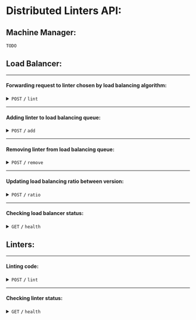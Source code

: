 # Distributed Linters API:

## Machine Manager:

    TODO

## Load Balancer:

---

#### Forwarding request to linter chosen by load balancing algorithm:

<details>
 <summary><code>POST</code> <code><b>/</b></code> <code>lint</code></summary>

##### Body

| key    | type     | description       |
 |--------|----------|-------------------|
| `code` | `String` | Code to be linted |

##### Responses

| http code | description                           |
 |-----------|---------------------------------------|
| `200`     | There is linter to handle the request |
| `503`     | No available linters                  |

</details>

---

#### Adding linter to load balancing queue:

<details>
 <summary><code>POST</code> <code><b>/</b></code> <code>add</code></summary>

##### Body

| key         | type     | description               |
 |-------------|----------|---------------------------|
| `lang`      | `String` | Language of linter to add |
| `version`   | `String` | Version of linter to add  |
| `uri`       | `String` | URI of linter to add      |
| `secretKey` | `String` | Key for authorization     |

##### Responses

| http code | description                           |
 |-----------|---------------------------------------|
| `200`     | Ratio updated                         |
| `400`     | Language not supported or invalid URI |
| `403`     | Auth failed                           |

</details>


---

#### Removing linter from load balancing queue:

<details>
 <summary><code>POST</code> <code><b>/</b></code> <code>remove</code></summary>

##### Body

| key         | type     | description             |
 |-------------|----------|-------------------------|
| `uri`       | `String` | URI of linter to delete |
| `secretKey` | `String` | Key for authorization   |

##### Responses

| http code | description    |
 |-----------|----------------|
| `200`     | Linter removed |
| `400`     | Invalid URI    |
| `403`     | Auth failed    |

</details>

---

#### Updating load balancing ratio between version:

<details>
 <summary><code>POST</code> <code><b>/</b></code> <code>ratio</code></summary>

##### Body

| key            | type     | description                                                                                           |
 |----------------|----------|-------------------------------------------------------------------------------------------------------|
| `lang`         | `String` | lang of linters                                                                                       |
| `versionRatio` | `Dict`   | {"v1": Int, "v2":Int, ...} Any number of keys as long as their values sum up to arbitrary total ratio |
| `secretKey`    | `String` | Key for authorization                                                                                 |

##### Responses

| http code | description                                 |
 |-----------|---------------------------------------------|
| `200`     | Ratio updated                               |
| `400`     | Wrong total ratio or language not supported |
| `403`     | Auth failed                                 |

</details>



--- 

#### Checking load balancer status:

<details>
 <summary><code>GET</code> <code><b>/</b></code> <code>health</code></summary>

##### Response 200

</details>

## Linters:

---

#### Linting code:

<details>
 <summary><code>POST</code> <code><b>/</b></code> <code>lint</code></summary>

##### Request body:

| key    | type     | description             |
 |--------|----------|-------------------------|
| `code` | `String` | URI of linter to delete |

##### Response 200, JSON:

| key       | type      | description              |
 |-----------|-----------|--------------------------|
| `result`  | `Boolean` | Linting passed or failed |
| `details` | `String`  | Message for user         |

</details>

---

#### Checking linter status:

<details>
 <summary><code>GET</code> <code><b>/</b></code> <code>health</code></summary>

##### Response 200, JSON:

| key            | type     | description                         |
 |----------------|----------|-------------------------------------|
| `version`      | `String` | Version of linter                   |
| `language`     | `String` | Language of linter                  |
| `requestCount` | `Int`    | Number of requests served by linter |

</details>

